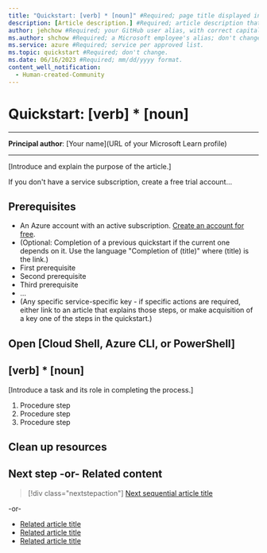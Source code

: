 ```yaml
---
title: "Quickstart: [verb] * [noun]" #Required; page title displayed in search results. Include the word "quickstart". Include the brand.
description: [Article description.] #Required; article description that is displayed in search results. Include the word "quickstart".
author: jehchow #Required; your GitHub user alias, with correct capitalization.
ms.author: shchow #Required; a Microsoft employee's alias; don't change. 
ms.service: azure #Required; service per approved list.
ms.topic: quickstart #Required; don't change.
ms.date: 06/16/2023 #Required; mm/dd/yyyy format.
content_well_notification: 
  - Human-created-Community
---
```


<!--
Remove all the comments in this template before you sign-off or merge to the 
main branch.

This template provides the basic structure of a Quickstart - General article pattern. This template provides the basic structure of a Quickstart article pattern. Refer to the [style and voice quick start article in the contributor guide](https://learn.microsoft.com/contribute/style-quick-start).

Quickstarts are fundamental day-1 instructions for helping new customers use 
a subscription to quickly try out a specific product/service. The entire activity 
is a short set of steps that provides an initial experience.

You only use quickstarts when you can get the service, technology, or functionality 
into the hands of new customers in less than 10 minutes.

-->

# Quickstart: [verb] * [noun]

<!-- Required: Article headline - H1

Identify the product or service and the feature area
the quickstart covers.

-->

---

**Principal author**: [Your name](URL of your Microsoft Learn profile)

---

[Introduce and explain the purpose of the article.]

<!-- Required: Introductory paragraphs (no heading)

Write a brief introduction that can help the user determine whether the article is relevant for them. Begin with a sentence that says, "In this quickstart, you..."

-->

If you don't have a service subscription, create a free trial account...

<!-- Required: Free account links (no heading)

Because quickstarts are intended to help new customers use a product or service, include a link to a  free trial before the first H2.

-->

## Prerequisites

<!-- Required: Prerequisites - H2

"Prerequisites" must be the first H2 in the article.

List any items that are needed for the quickstart, such as permissions or software.

If the user needs to sign in to a portal to do the quickstart, provide instructions and a link.

If there aren't any prerequisites, in a new paragraph under the "Prerequisites" H2, enter "None" in plain text (not as a bulleted list item).

-->

- An Azure account with an active subscription. [Create an account for free](https://azure.microsoft.com/free/?WT.mc_id=A261C142F).
- (Optional: Completion of a previous quickstart if the current one depends on it. Use the language "Completion of (title)" where (title) is the link.)
- First prerequisite
- Second prerequisite
- Third prerequisite
- ...
- (Any specific service-specific key - if specific actions are required, either link to an article that explains those steps, or make acquisition of a key one of the steps in the quickstart.)

## Open [Cloud Shell, Azure CLI, or PowerShell]

<!-- Optional: Open a demo environment - H2

If you want to refer to using Azure Cloud Shell, the Azure CLI, or Azure PowerShell, place the instructions after the "Prerequisites" section.

Include Cloud Shell only if all commands can run in Cloud Shell.

--->

## [verb] * [noun]

[Introduce a task and its role in completing the process.]

<!-- Required: Tasks to complete in the process - H2

In one or more numbered H2 sections, describe tasks that the user completes in the process the quickstart describes.

-->

1. Procedure step
1. Procedure step
1. Procedure step

<!-- Required: Steps to complete the tasks - H2

Use ordered lists to describe how to complete tasks in the process. Be consistent when you describe how to use a method or tool to complete the task.

Code requires specific formatting. Here are a few useful examples of commonly used code blocks. Make sure to use the interactive functionality when possible.

For the CLI-based or PowerShell-based procedures, don't use bullets or numbering.

Here is an example of a code block for Java:

```java
cluster = Cluster.build(new File("src/site.yaml")).create();
...
client = cluster.connect();
```

Here's a code block for the Azure CLI:

```azurecli-interactive 
az vm create --resource-group myResourceGroup --name myVM 
--image win2016datacenter --admin-username azureuser 
--admin-password myPassword12
```

This is a code block for Azure PowerShell:

```azurepowershell-interactive
New-AzureRmContainerGroup -ResourceGroupName 
myResourceGroup -Name mycontainer 
-Image mcr.microsoft.com/windows/servercore/iis:nanoserver 
-OsType Windows -IpAddressType Public
```
-->

## Clean up resources

<!-- Optional: Steps to clean up resources - H2

Provide steps the user takes to clean up resources that were created to complete the article.

-->

## Next step -or- Related content

> [!div class="nextstepaction"]
> [Next sequential article title](link.md)

-or-

- [Related article title](link.md)
- [Related article title](link.md)
- [Related article title](link.md)

<!-- Optional: Next step or Related content - H2

Consider adding one of these H2 sections (not both):

A "Next step" section that uses 1 link in a blue box 
to point to a next, consecutive article in a sequence.

-or- 

If the quickstart is not part of a sequence, use a 
"Related content" section that lists links to 
1 to 3 articles the user might find helpful.

-->

<!--

Remove all comments except the customer intent
before you sign off or merge to the main branch.

-->
